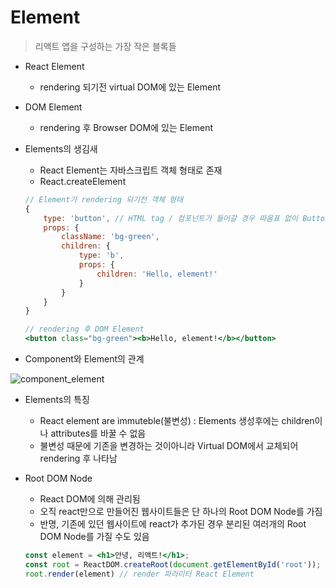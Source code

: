 # Element

> 리액트 앱을 구성하는 가장 작은 블록들



- React Element
  - rendering 되기전 virtual DOM에 있는 Element



- DOM Element
  - rendering 후 Browser DOM에 있는 Element



- Elements의 생김새

  - React Element는 자바스크립트 객체 형태로 존재
  - React.createElement

  ```jsx
  // Element가 rendering 되기전 객체 형태
  {
      type: 'button', // HTML tag / 컴포넌트가 들어갈 경우 따옴표 없이 Button 
      props: {
          className: 'bg-green',
          children: {
              type: 'b',
              props: {
                  children: 'Hello, element!'
              }
          }
      }
  }
  
  // rendering 후 DOM Element
  <button class="bg-green"><b>Hello, element!</b></button>
  ```



- Component와 Element의 관계

![component_element](C:\TIL\img\component_element.jpg)



- Elements의 특징
  - React element are immuteble(불변성) : Elements 생성후에는 children이나 attributes를 바꿀 수 없음
  - 불변성 때문에 기존을 변경하는 것이아니라 Virtual DOM에서 교체되어 rendering 후 나타남



- Root DOM Node

  - React DOM에 의해 관리됨
  - 오직 react만으로 만들어진 웹사이트들은 단 하나의 Root DOM Node를 가짐
  - 반명, 기존에 있던 웹사이트에 react가 추가된 경우 분리된 여러개의 Root DOM Node를 가질 수도 있음

  ```jsx
  const element = <h1>안녕, 리액트!</h1>;
  const root = ReactDOM.createRoot(document.getElementById('root')); // DOM Element
  root.render(element) // render 파라미터 React Element
  ```

  